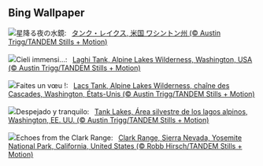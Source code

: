 ## Bing Wallpaper
![](https://www.bing.com/th?id=OHR.TankLakes_JA-JP1667519475_UHD.jpg&w=1000)星降る夜の水鏡:&nbsp;&ensp;[タンク・レイクス, 米国 ワシントン州 (© Austin Trigg/TANDEM Stills + Motion)](https://www.bing.com/th?id=OHR.TankLakes_JA-JP1667519475_UHD.jpg)
<br><br/>
![](https://www.bing.com/th?id=OHR.TankLakes_IT-IT8921224847_UHD.jpg&w=1000)Cieli immensi...:&nbsp;&ensp;[Laghi Tank, Alpine Lakes Wilderness, Washington, USA (© Austin Trigg/TANDEM Stills + Motion)](https://www.bing.com/th?id=OHR.TankLakes_IT-IT8921224847_UHD.jpg)
<br><br/>
![](https://www.bing.com/th?id=OHR.TankLakes_FR-FR1812673020_UHD.jpg&w=1000)Faites un vœu !:&nbsp;&ensp;[Lacs Tank, Alpine Lakes Wilderness, chaîne des Cascades, Washington, États-Unis (© Austin Trigg/TANDEM Stills + Motion)](https://www.bing.com/th?id=OHR.TankLakes_FR-FR1812673020_UHD.jpg)
<br><br/>
![](https://www.bing.com/th?id=OHR.TankLakes_ES-ES1860818071_UHD.jpg&w=1000)Despejado y tranquilo:&nbsp;&ensp;[Tank Lakes, Área silvestre de los lagos alpinos, Washington, EE. UU. (© Austin Trigg/TANDEM Stills + Motion)](https://www.bing.com/th?id=OHR.TankLakes_ES-ES1860818071_UHD.jpg)
<br><br/>
![](https://www.bing.com/th?id=OHR.YosemiteClark_EN-GB9745293465_UHD.jpg&w=1000)Echoes from the Clark Range:&nbsp;&ensp;[Clark Range, Sierra Nevada, Yosemite National Park, California, United States (© Robb Hirsch/TANDEM Stills + Motion)](https://www.bing.com/th?id=OHR.YosemiteClark_EN-GB9745293465_UHD.jpg)
<br><br/>
